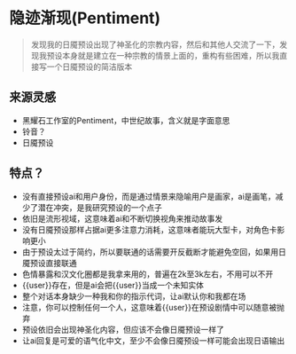 # 隐迹渐现(Pentiment)
> 发现我的日魇预设出现了神圣化的宗教内容，然后和其他人交流了一下，发现我预设本身就是建立在一种宗教的情景上面的，重构有些困难，所以我直接写一个日魇预设的简洁版本

## 来源灵感
- 黑耀石工作室的Pentiment，中世纪故事，含义就是字面意思
- 铃音？
- 日魇预设
## 特点？
- 没有直接预设ai和用户身份，而是通过情景来隐喻用户是画家，ai是画笔，减少了潜在冲突，是我研究预设的一个点子
- 依旧是流形视域，这意味着ai和不断切换视角来推动故事发
- 没有日魇预设那样占据ai更多注意力消耗，这意味者能玩大型卡，对角色卡影响更小
- 由于预设太过于简约，所以要联通的话需要开反截断才能避免空回，如果用日魇预设直接联通
- 色情暴露和汉文化圈都是我拿来用的，普遍在2k至3k左右，不用可以不开
- {{user}}存在，但是ai会把{{user}}当成一个未知实体
- 整个对话本身缺少一种我和你的指示代词，让ai默认你和我都在场
- 注意，你可以控制任何一个人，这意味着{{user}}在预设剧情中可以随意被抛弃
- 预设依旧会出现神圣化内容，但应该不会像日魇预设一样了
- 让ai回复是可爱的语气化中文，至少不会像日魇预设一样可能会出现日语输出
